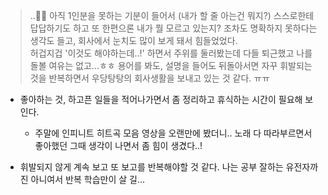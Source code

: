 <blockquote>
<p>..💭🤔
아직 1인분을 못하는 기분이 들어서 
(내가 할 줄 아는건 뭐지?) 스스로한테 답답하기도 하고
또 한편으론 내가 뭘 모르고 있는지? 조차도 명확하지 못하다는 생각도 들고, 회사에서 눈치도 많이 보게 돼서 힘들었었다.
<br />
허겁지겁 '이것도 해야하는데..!' 하면서 주위를 둘러봤는데 다들 퇴근했고 나를 돌볼 여유는 없고...ㅎㅎ
용어를 봐도, 설명을 들어도 뒤돌아서면 자꾸 휘발되는 것을 반복하면서 우당탕탕의 회사생활을 보내고 있는 것 같다. ㅠㅠ</p>
</blockquote>
<ul>
<li><p>좋아하는 것, 하고픈 일들을 적어나가면서 좀 정리하고 휴식하는 시간이 필요해 보인다. </p>
<ul>
<li>주말에 인피니트 히트곡 모음 영상을 오랜만에 봤더니.. 노래 다 따라부르면서 좋아했던 그때 생각이 나면서 좀 힘이 생겼다..!</li>
</ul>
</li>
<li><p>휘발되지 않게 계속 보고 또 보고를 반복해야할 것 같다. 나는 공부 잘하는 유전자까진 아니여서 반복 학습만이 살 길...</p>
</li>
</ul>